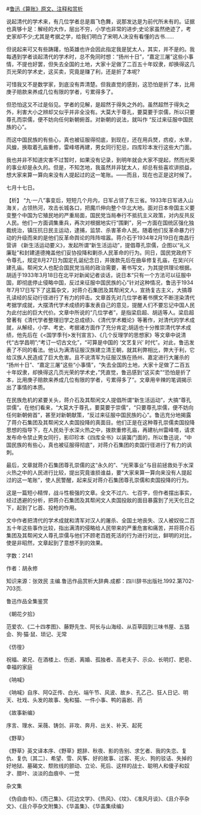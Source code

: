 #[鲁迅《算账》原文、注释和赏析](https://www.vrrw.net/wx/9749.html)

说起清代的学术来，有几位学者总是眉飞色舞，说那发达是为前代所未有的。证据也真够十足：解经的大作，层出不穷，小学也非常的进步;史论家虽然绝迹了，考史家却不少;尤其是考据之学，给我们明白了宋明人决没有看懂的古书……

但说起来可又有些踌躇，怕英雄也许会因此指定我是犹太人，其实，并不是的。我每遇到学者谈起清代的学术时，总不免同时想：“扬州十日”，“嘉定三屠”这些小事情，不提也好罢，但失去全国的土地，大家十足做了二百五十年奴隶，却换得这几页光荣的学术史，这买卖，究竟是赚了利，还是折了本呢?

可惜我又不是数学家，到底没有弄清楚。但我直觉的感到，这恐怕是折了本，比用庚子赔款来养成几位有限的学者，亏累得多了。

但恐怕这又不过是俗见。学者的见解，是超然于得失之外的。虽然超然于得失之外，利害大小之辨却又似乎并非全没有。大莫大于尊孔，要莫要于崇儒，所以只要尊孔而崇儒，便不妨向任何新朝俯首。对新朝的说法，就叫作 “反过来征服中国民族的心”。

而这中国民族的有些心，真也被征服得彻底，到现在，还在用兵燹，疠疫，水旱，风蝗，换取着孔庙重修，雷峰塔再建，男女同行犯忌，四库珍本发行这些大门面。

我也并非不知道灾害不过暂时，如果没有记录，到明年就会大家不提起，然而光荣的事业却是永久的。但是，不知怎地，我虽然并非犹太人，却总有些喜欢讲损益，想大家来算一算向来没有人提起过的这一笔账。——而且，现在也正是这时候了。

七月十七日。



【析】 “九·一八”事变后，短短几个月内，日军占领了东三省。1933年日军进入山海关，占领热河，攻击长城各口，把魔爪伸向整个华北大地。面对日本帝国主义要变整个中国为它殖民地的严重局面，国民党当局奉行不抵抗主义政策，对内反共反人民。他们一方面调集重兵，再次对根据地实行“围剿”，另一方面在国统区强化独裁统治，镇压抗日民主运动，逮捕，监禁、杀害革命人民。随着他们反革命暴力行动的升级而来的是他们反革命舆论的阵阵喧嚣。蒋介石于1934年2月19日在南昌行营讲 《新生活运动要义》，发起所谓“新生活运动”，提倡尊孔崇儒，企图以“礼义廉耻”和封建道德掩盖他们妥协投降和剿杀人民革命的行为。同日，国民党政府下令尊孔，规定8月27日为国定孔诞纪念日，并拨款先后在曲阜修复孔庙，在吴兴兴建孔庙。帮闲文人也配合国民党当局的政治需要，著书写文，为其提供理论根据。胡适于1933年3月18日在北平对新闻记者谈话，说日本“只有一个方法可以征服中国，即彻底停止侵略中国，反过来征服中国民族的心”针对这种情况，鲁迅于1934年7月17日写下了这篇杂文，对蒋介石集团及其帮闲文人，宣扬复古主义，大搞尊孔读经的反动行径进行了有力的抨击。文章首先对几位学者著书撰文不断渲染清代考据学成就，大摆清代学术成绩的事发表自己的意见，提醒人们不要忘记中国人民为此付出的巨大代价。文章中所说的“几位学者”，是指梁启超、胡适等人。梁启超曾著有《清代学者整理旧学之总成绩》、《清代学术概论》等著作，对清代的学术成就，从解经，小学、考史、考据诸方面作了充分肯定;胡适也十分推崇清代学术成绩，他先后在《<国学季刊>发刊宣言》、《几个反理学的思想家》等文章中说清代“古学昌明”;“考订一切古文化”，“可算是中国的 ‘文艺复兴’ 时代”。对此，鲁迅发表了不同的看法。他认为满清征服汉族建立清王朝，就其利弊相比，弊大于利，它给汉族人民造成了巨大危害。且不说清军为征服汉族在扬州、嘉定进行大屠杀的 “扬州十日”、“嘉定三屠”这些“小事情”，“失去全国的土地，大家十足做了二百五十年奴隶，却换得这几页光荣的学术史，”凭直觉，鲁迅感到“这买卖”“恐怕是折了本，比用庚子赔款来养成几位有限的学者，亏累得多了”。文章用辛辣的笔调揭示出了事情的本质。

在民族危机的紧要关头，蒋介石及其帮闲文人提倡所谓“新生活运动”，大搞“尊孔崇儒”。在他们看来，“大莫大于尊孔，要莫要于崇儒”，“只要尊孔崇儒，便不妨向任何新朝俯首”，甚至对新朝献策，“反过来征服中国民族的心”。鲁迅充分地揭露了蒋介石集团及其帮闲文人卖国投降的真面目。他们正是在这种尊孔崇儒卖国投降思想的指导下，在人民处于水深火热之中，拨款重修孔庙，再建杭州雷峰塔，请求发布命令禁止男女同行，影印珍本《四库全书》以装簧门面的，所以鲁迅说，“中国民族的有些心，真也被征服得彻底”，对蒋介石集团的卖国行径进行了有力的讽刺。

最后，文章就蒋介石集团尊孔崇儒的这“永久的”、“光荣事业”与目前拯救处于水深火热之中的人民进行比较，提出究竟谁损谁益，要“大家来算一算向来没有人提起过的这一笔账”，使人民警醒，起来反对蒋介石集团尊孔崇儒和卖国投降的行为。

这是一篇短小精悍，战斗性极强的文章。全文不过六、七百字，但作者摆出事实，经过透避的分析，把蒋介石集团及其帮闲文人卖国投敌的面目暴露到了光天化日之下，起到了匕首、投枪的作用。

文中作者把清代的学术成就和清军对汉人的屠杀、全国土地丧失、汉人被奴役二百五十年这些事作比较，指出满清的侵略给人民带来的严重危害和痛苦，并将蒋介石集团及其帮闲文人尊孔崇儒与他们不顾老百姓死活的行为进行对比，鲜明的对比，使是非昭然，文章起到了意想不到的效果。

字数：2141

作者：胡永修

知识来源：张效民 主编.鲁迅作品赏析大辞典.成都：四川辞书出版社.1992.第702-703页.

鲁迅作品全集鉴赏

《朝花夕拾》

范爱农、《二十四孝图》、藤野先生、阿长与山海经、从百草园到三味书屋、五猖会、狗·猫·鼠、琐记、无常

《仿徨》

祝福、弟兄、在酒楼上、伤逝、离婚、孤独者、高老夫子、示众、长明灯、肥皂、幸福的家庭

《呐喊》

《呐喊》自序、阿Q正传、白光、端午节、风波、故乡、孔乙己、狂人日记、明天、社戏、头发的故事、兔和猫、一件小事、鸭的喜剧、药

《故事新编》

序言、理水、采薇、铸剑、非攻、奔月、出关、补天、起死

《野草》

《野草》英文译本序、《野草》题辞、秋夜、影的告别、求乞者、我的失恋、复仇、复仇〔其二〕、希望、雪、风筝、好的故事、过客、死火、狗的驳诘、失掉的好地狱、墓碣文、颓败线的颤动、立论、死后、这样的战士、聪明人和傻子和奴才、腊叶、淡淡的血痕中、一觉

杂文集

《伪自由书》、《而己集》、《花边文学》、《热风》、《坟》、《准风月谈》、《且介亭杂文》、《且介亭杂文附集》、《华盖集》、《华盖集续编》

